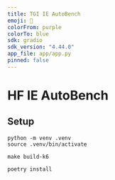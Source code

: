 ```yaml
---
title: TGI IE AutoBench
emoji: 🤗
colorFrom: purple
colorTo: blue
sdk: gradio
sdk_version: "4.44.0"
app_file: app/app.py
pinned: false
---
```


# HF IE AutoBench

## Setup

```
python -m venv .venv
source .venv/bin/activate

make build-k6

poetry install
```
